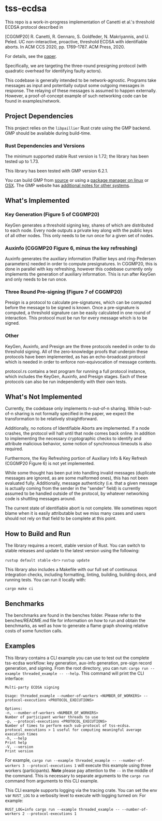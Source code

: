 # tss-ecdsa

This repo is a work-in-progress implementation of Canetti et al.'s threshold ECDSA protocol described in

[CGGMP20] R. Canetti, R. Gennaro, S. Goldfeder, N. Makriyannis, and U. Peled. UC non-interactive, proactive,  threshold ECDSA with identifiable aborts. In  ACM CCS 2020, pp. 1769–1787. ACM Press, 2020.

For details, see the [paper](https://eprint.iacr.org/2021/060.pdf).

Specifically, we are targeting the three-round presigning protocol (with quadratic overhead for identifying faulty actors).

This codebase is generally intended to be network-agnostic. Programs take messages as input and potentially output some outgoing messages in response. The relaying of these messages is assumed to happen externally. However, a proof-of-concept example of such networking code can be found in examples/network.

## Project Dependencies
This project relies on the `libpaillier` Rust crate using the GMP backend. GMP should be available during build-time.  

### Rust Dependencies and Versions

The minimum supported stable Rust version is 1.72; the library has been tested up to 1.73.

This library has been tested with GMP version 6.2.1.

You can build GMP from [source](https://gmplib.org/manual/Installing-GMP) or using a [package manager on linux](http://www.mathemagix.org/www/mmdoc/doc/html/external/gmp.en.html) or [OSX](https://formulae.brew.sh/formula/gmp). The GMP website has [additional notes for other systems](https://gmplib.org/manual/Notes-for-Particular-Systems).


##  What's Implemented

### Key Generation (Figure 5 of CGGMP20)

KeyGen generates a threshold signing key, shares of which are distributed to each node. Every node outputs a private key along with the public keys of all other nodes. This only needs to be run once for a given set of nodes. 

### Auxinfo (CGGMP20 Figure 6, minus the key refreshing)

Auxinfo generates the auxiliary information (Paillier keys and ring-Pedersen parameters) needed in order to compute presignatures. In CGGMP20, this is done in parallel with key refreshing, however this codebase currently only implements the generation of auxiliary information. This is run after KeyGen and only needs to be run once.

### Three Round Pre-signing (Figure 7 of CGGMP20)

Presign is a protocol to calculate pre-signatures, which can be computed before the message to be signed is known. Once a pre-signature is computed, a threshold signature can be easily calculated in one round of interaction. This protocol must be run for every message which is to be signed.

### Other

KeyGen, Auxinfo, and Presign are the three protocols needed in order to do threshold signing. All of the zero-knowledge proofs that underpin these protocols have been implemented, as has an echo-broadcast protocol which is needed in order to enforce non-equivocation of message contents.

protocol.rs contains a test program for running a full protocol instance, which includes the KeyGen, Auxinfo, and Presign stages. Each of these protocols can also be run independently with their own tests.

## What's Not Implemented

Currently, the codebase only implements n-out-of-n sharing. While t-out-of-n sharing is not formally specified in the paper, we expect the transformation to be relatively straightforward.

Additionally, no notions of Identifiable Aborts are implemented. If a node crashes, the protocol will halt until that node comes back online. In addition to implementing the necessary cryptographic checks to identify and attribute malicious behavior, some notion of synchronous timeouts is also required.

Furthermore, the Key Refreshing portion of Auxiliary Info & Key Refresh (CGGMP20 Figure 6) is not yet implemented.

While some thought has been put into handling invalid messages (duplicate messages are ignored, as are some malformed ones), this has not been evaluated fully. Additionally, message authenticity (i.e. that a given message is actually coming from the sender in the "sender" field) is currently assumed to be handled outside of the protocol, by whatever networking code is shuttling messages around.

The current state of identifiable abort is not complete. We sometimes report blame when it is easily attributable but we miss many cases and users should not rely on that field to be complete at this point. 


## How to Build and Run

The library requires a recent, stable version of Rust. You can switch to stable releases and update to the latest version using the following:

`rustup default stable` 
`<br>`
`rustup update`

This library also includes a Makefile with our full set of continuous integration checks, including formatting, linting, building, building docs, and running tests. You can run it locally with:

`cargo make ci`

## Benchmarks

The benchmarks are found in the benches folder. Please refer to the benches/README.md file for information on how to run and obtain the benchmarks, as well as how to generate a flame graph showing relative costs of some function calls.

## Examples

This library contains a CLI example you can use to test out the complete tss-ecdsa workflow: key generation, aux-info generation, pre-sign record generation, and signing.
From the root directory, you can run: `cargo run --example threaded_example -- --help`. This command will print the CLI interface:
```
Multi-party ECDSA signing

Usage: threaded_example --number-of-workers <NUMBER_OF_WORKERS> --protocol-executions <PROTOCOL_EXECUTIONS>

Options:
-n, --number-of-workers <NUMBER_OF_WORKERS>
Number of participant worker threads to use
-p, --protocol-executions <PROTOCOL_EXECUTIONS>
Number of times to perform each sub-protocol of tss-ecdsa. protocol_executions > 1 useful for computing meaningful average execution times
-h, --help
Print help
-V, --version
Print version
```
For example, `cargo run --example threaded_example -- --number-of-workers 3 --protocol-executions 1` will execute this example using three workers (participants).
**Note** please pay attention to the `--` in the middle of the command. This is necessary to separate arguments to the `cargo run` command from arguments to this
CLI example.

This CLI example supports logging via the tracing crate. You can set the env var `RUST_LOG` to a verbosity level to execute with logging turned on:
For example:
```shell
RUST_LOG=info cargo run --example threaded_example -- --number-of-workers 2 --protocol-executions 1
```